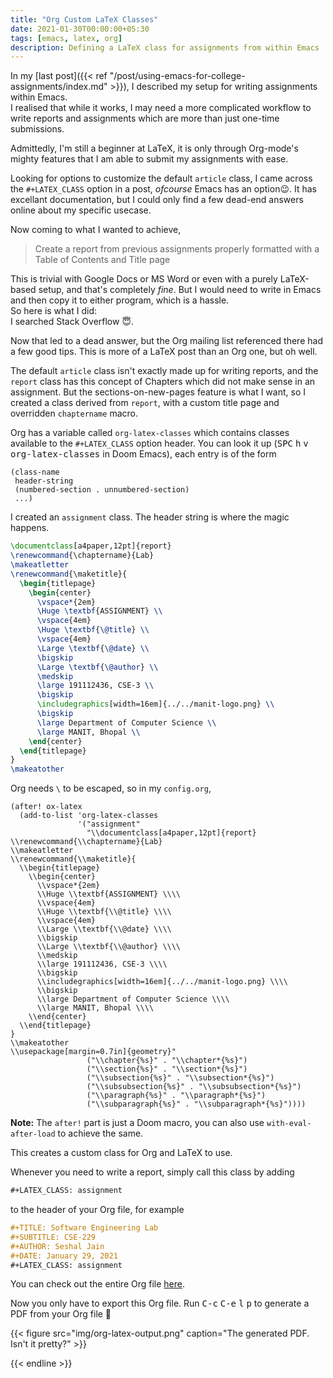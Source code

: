 ```yaml
---
title: "Org Custom LaTeX Classes"
date: 2021-01-30T00:00:00+05:30
tags: [emacs, latex, org]
description: Defining a LaTeX class for assignments from within Emacs
---
```


In my [last post]({{< ref "/post/using-emacs-for-college-assignments/index.md" >}}), I described my setup for writing assignments within Emacs.  
I realised that while it works, I may need a more complicated workflow to write reports and assignments which are more than just one-time submissions.

Admittedly, I'm still a beginner at LaTeX, it is only through Org-mode's mighty features that I am able to submit my assignments with ease.

Looking for options to customize the default `article` class, I came across the `#+LATEX_CLASS` option in a post, _ofcourse_ Emacs has an option😉. It has excellant documentation, but I could only find a few dead-end answers online about my specific usecase.

Now coming to what I wanted to achieve,

> Create a report from previous assignments properly formatted with a Table of Contents and Title page

This is trivial with Google Docs or MS Word or even with a purely LaTeX-based setup, and that's completely _fine_. But I would need to write in Emacs and then copy it to either program, which is a hassle.  
So here is what I did:  
I searched Stack Overflow 😇.

Now that led to a dead answer, but the Org mailing list referenced there had a few good tips. This is more of a LaTeX post than an Org one, but oh well.

The default `article` class isn't exactly made up for writing reports, and the `report` class has this concept of Chapters which did not make sense in an assignment. But the sections-on-new-pages feature is what I want, so I created a class derived from `report`, with a custom title page and overridden `chaptername` macro.

Org has a variable called `org-latex-classes` which contains classes available to the `#+LATEX_CLASS` option header.
You can look it up (<kbd>SPC</kbd> <kbd>h</kbd> <kbd>v</kbd> <kbd>org-latex-classes</kbd> in Doom Emacs), each entry is of the form

```emacs-lisp
(class-name
 header-string
 (numbered-section . unnumbered-section)
 ...)
```

I created an `assignment` class. The header string is where the magic happens.

```latex
\documentclass[a4paper,12pt]{report}
\renewcommand{\chaptername}{Lab}
\makeatletter
\renewcommand{\maketitle}{
  \begin{titlepage}
    \begin{center}
      \vspace*{2em}
      \Huge \textbf{ASSIGNMENT} \\
      \vspace{4em}
      \Huge \textbf{\@title} \\
      \vspace{4em}
      \Large \textbf{\@date} \\
      \bigskip
      \Large \textbf{\@author} \\
      \medskip
      \large 191112436, CSE-3 \\
      \bigskip
      \includegraphics[width=16em]{../../manit-logo.png} \\
      \bigskip
      \large Department of Computer Science \\
      \large MANIT, Bhopal \\
    \end{center}
  \end{titlepage}
}
\makeatother
```

Org needs `\` to be escaped, so in my `config.org`,

```elisp
(after! ox-latex
  (add-to-list 'org-latex-classes
               '("assignment"
                 "\\documentclass[a4paper,12pt]{report}
\\renewcommand{\\chaptername}{Lab}
\\makeatletter
\\renewcommand{\\maketitle}{
  \\begin{titlepage}
    \\begin{center}
      \\vspace*{2em}
      \\Huge \\textbf{ASSIGNMENT} \\\\
      \\vspace{4em}
      \\Huge \\textbf{\\@title} \\\\
      \\vspace{4em}
      \\Large \\textbf{\\@date} \\\\
      \\bigskip
      \\Large \\textbf{\\@author} \\\\
      \\medskip
      \\large 191112436, CSE-3 \\\\
      \\bigskip
      \\includegraphics[width=16em]{../../manit-logo.png} \\\\
      \\bigskip
      \\large Department of Computer Science \\\\
      \\large MANIT, Bhopal \\\\
    \\end{center}
  \\end{titlepage}
}
\\makeatother
\\usepackage[margin=0.7in]{geometry}"
                 ("\\chapter{%s}" . "\\chapter*{%s}")
                 ("\\section{%s}" . "\\section*{%s}")
                 ("\\subsection{%s}" . "\\subsection*{%s}")
                 ("\\subsubsection{%s}" . "\\subsubsection*{%s}")
                 ("\\paragraph{%s}" . "\\paragraph*{%s}")
                 ("\\subparagraph{%s}" . "\\subparagraph*{%s}"))))
```

**Note:** The `after!` part is just a Doom macro, you can also use `with-eval-after-load` to achieve the same.

This creates a custom class for Org and LaTeX to use.

Whenever you need to write a report, simply call this class by adding

```org
#+LATEX_CLASS: assignment
```

to the header of your Org file, for example

```org
#+TITLE: Software Engineering Lab
#+SUBTITLE: CSE-229
#+AUTHOR: Seshal Jain
#+DATE: January 29, 2021
#+LATEX_CLASS: assignment
```

You can check out the entire Org file [here](https://github.com/seshaljain/semester-four/blob/main/se-lab/lab3/README.org).

Now you only have to export this Org file. Run <kbd>C-c</kbd> <kbd>C-e</kbd> <kbd>l</kbd> <kbd>p</kbd> to generate a PDF from your Org file 🎉

{{< figure src="img/org-latex-output.png" caption="The generated PDF. Isn't it pretty?" >}}

{{< endline >}}
